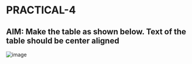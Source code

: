 # PRACTICAL-4

## AIM: Make the table as shown below. Text of the table should be center aligned

![image](https://github.com/vansh-seth/Web-tech-lab/assets/111755254/68680b07-7941-435c-8acd-4eecc718020c)
